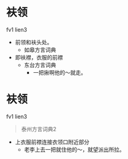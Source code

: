 # 衭领
fv1 lien3
+ 前领和衭头处。
  * 如皋方言词典
+ 即衭襟，衣服的前襟
  * 东台方言词典
    - 一把揪啊他的～就走。

# 衭领
fv1 lien3
> 泰州方言词典2
- 上衣服前襟连接衣领口附近部分
  - 老李上去一把就住他的～，就望派出所拉。
